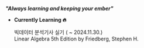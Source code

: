 ***"Always learning and keeping your ember"***

- **Currently Learning 🔥**

  빅데이터 분석기사 실기 ( ~ 2024.11.30.)\
  Linear Algebra 5th Edition by Friedberg, Stephen H.

